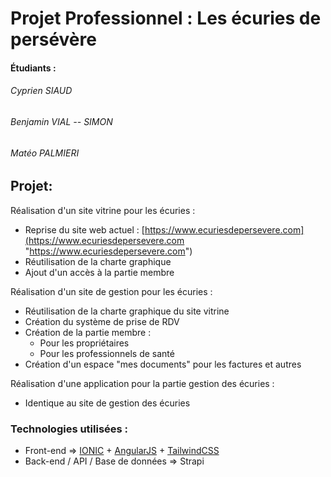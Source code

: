 # Projet Professionnel :  Les écuries de persévère
#### Étudiants :
###### Cyprien SIAUD
###### Benjamin VIAL -- SIMON
###### Matéo PALMIERI

## Projet:
Réalisation d'un site vitrine pour les écuries :
- Reprise du site web actuel : [https://www.ecuriesdepersevere.com](https://www.ecuriesdepersevere.com "https://www.ecuriesdepersevere.com")
- Réutilisation de la charte graphique
- Ajout d'un accès à la partie membre

Réalisation d'un site de gestion pour les écuries :
- Réutilisation de la charte graphique du site vitrine
- Création du système de prise de RDV
- Création de la partie membre :
	- Pour les propriétaires
	- Pour les professionnels de santé
- Création d'un espace "mes documents" pour les factures et autres

Réalisation d'une application pour la partie gestion des écuries :
- Identique au site de gestion des écuries

### Technologies utilisées :
- Front-end => [IONIC](https://ionicframework.com "IONIC") + [AngularJS](https://angular.io "AngularJS") + [TailwindCSS](https://tailwindcss.com "TailwindCSS")
- Back-end / API / Base de données => Strapi